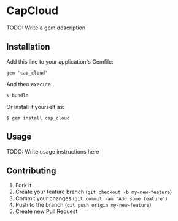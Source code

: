 # CapCloud

TODO: Write a gem description

## Installation

Add this line to your application's Gemfile:

    gem 'cap_cloud'

And then execute:

    $ bundle

Or install it yourself as:

    $ gem install cap_cloud

## Usage

TODO: Write usage instructions here

## Contributing

1. Fork it
2. Create your feature branch (`git checkout -b my-new-feature`)
3. Commit your changes (`git commit -am 'Add some feature'`)
4. Push to the branch (`git push origin my-new-feature`)
5. Create new Pull Request
